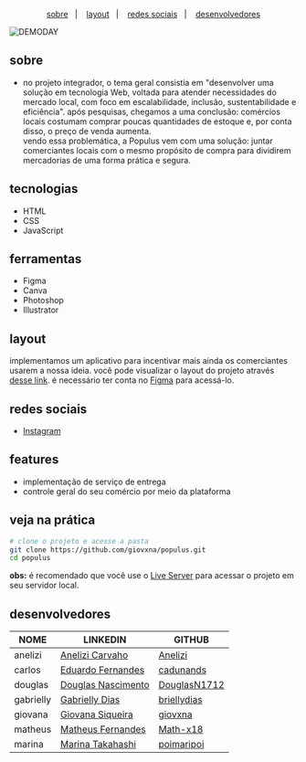 <p align="center">
  <a href="#sobre">sobre</a>&nbsp;&nbsp;&nbsp;|&nbsp;&nbsp;&nbsp;
  <a href="#layout">layout</a>&nbsp;&nbsp;&nbsp;|&nbsp;&nbsp;&nbsp;
  <a href="#redes-sociais">redes sociais</a>&nbsp;&nbsp;&nbsp;|&nbsp;&nbsp;&nbsp;
  <a href="#desenvolvedores">desenvolvedores</a>
</p>

![DEMODAY](https://user-images.githubusercontent.com/95506525/145920161-881d9584-8f3f-48d3-bbf9-f5604b05ab7c.png)


## sobre

- no projeto integrador, o tema geral consistia em "desenvolver uma solução em tecnologia Web, voltada para atender necessidades do mercado local, com foco em escalabilidade, inclusão, sustentabilidade e eficiência".
após pesquisas, chegamos a uma conclusão: comércios locais costumam comprar poucas quantidades de estoque e, por conta disso, o preço de venda aumenta. <br>
vendo essa problemática, a Populus vem com uma solução: juntar comerciantes locais com o mesmo propósito de compra para dividirem mercadorias de uma forma prática e segura.

## tecnologias

- HTML
- CSS
- JavaScript

## ferramentas

- Figma
- Canva
- Photoshop 
- Illustrator 

## layout

implementamos um aplicativo para incentivar mais ainda os comerciantes usarem a nossa ideia. 
você pode visualizar o layout do projeto através [desse link](https://www.figma.com/file/ro4dtVvPcNcUzMdf6uszYN/APP-POPULUS?node-id=282%3A172). é necessário ter conta no [Figma](https://figma.com) para acessá-lo.

## redes sociais

- [Instagram](https://www.instagram.com/populusnine/)

## features 

- implementação de serviço de entrega
- controle geral do seu comércio por meio da plataforma

## veja na prática

```bash
# clone o projeto e acesse a pasta
git clone https://github.com/giovxna/populus.git
cd populus
```

**obs:** é recomendado que você use o [Live Server](https://marketplace.visualstudio.com/items?itemName=ritwickdey.LiveServer) para acessar o projeto em seu servidor local.

## desenvolvedores

| NOME | LINKEDIN | GITHUB |
|--- |--- |--- |
| anelizi | [Anelizi Carvaho](https://www.linkedin.com/in/anelizi-carvalho-silva-204b741a4/) | [Anelizi](https://github.com/Anelizi)|
| carlos | [Eduardo Fernandes](https://www.linkedin.com/in/eduardo-fernandes-1001/) | [cadunands](https://github.com/cadunands) |
| douglas | [Douglas Nascimento](https://www.linkedin.com/in/douglas--nascimento/) | [DouglasN1712](https://github.com/DouglasN1712) |
| gabrielly | [Gabrielly Dias](https://www.linkedin.com/in/gabriellyvitoriadias/) | [briellydias](https://github.com/briellydias) |
| giovana | [Giovana Siqueira](https://www.linkedin.com/in/giovana--siqueira/) | [giovxna](https://github.com/giovxna) |
| matheus | [Matheus Fernandes](https://www.linkedin.com/in/matheus-fernandes--/) | [Math-x18](https://github.com/Math-x18) |
| marina  | [Marina Takahashi](https://www.linkedin.com/in/marina-takahashi/) | [poimaripoi](https://github.com/poimaripoi) |


